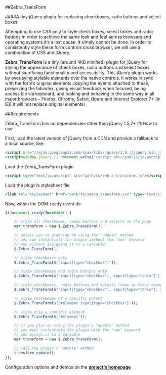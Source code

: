 ##Zebra_TransForm

####A tiny jQuery plugin for replacing checkboxes, radio buttons and select boxes

Attempting to use CSS only to style check boxes, select boxes and radio buttons in order to achieve the same look and feel across browsers and operating systems it’s a lost cause: it simply cannot be done. In order to consistently style these form controls cross browser, we will use a combination of CSS and jQuery.

**Zebra_TransForm** is a tiny (around 4KB minified) plugin for jQuery for styling the appearance of check boxes, radio buttons and select boxes without sacrificing functionality and accessibility. This jQuery plugin works by overlaying stylable elements over the native controls. It works in sync with the form’s original elements copying the events attached to these, preserving the tabindex, giving visual feedback when focused, being accessible via keyboard, and looking and behaving in the same way in all major browsers – Firefox, Chrome, Safari, Opera and Internet Explorer 7+ (in IE6 it will not replace original elements)

##Requirements

Zebra_TransForm has no dependencies other than jQuery 1.5.2+
##How to use

First, load the latest version of jQuery from a CDN and provide a fallback to a local source, like:

```html
<script src="//ajax.googleapis.com/ajax/libs/jquery/1.9.1/jquery.min.js"></script>
<script>window.jQuery || document.write('<script src="public/javascript/jquery-1.9.1.js"><\/script>')</script>
```

Load the Zebra_TransForm plugin

```html
<script type="text/javascript" src="path/to/zebra_transform.js"></script>
```

Load the plugin’s stylesheet file

```html
<link rel="stylesheet" href="path/to/zebra_transform.css" type="text/css">
```

Now, within the DOM-ready event do

```javascript
$(document).ready(function() {

    // style all checkboxes, radio buttons and selects on the page
    var transform = new $.Zebra_TransForm();

    // unless you're planning on using the "update" method
    // you can instantiate the plugin without the "new" keyword
    // and without assigning it to a variable:
    $.Zebra_TransForm();

    // style checkboxes only
    $.Zebra_TransForm($('input[type="checkbox"]'));

    // style checkboxes and radio buttons only
    $.Zebra_TransForm($('input[type="checkbox"], input[type="radio"]'));

    // style checkboxes, radio buttons and selects (same as first example)
    $.Zebra_TransForm($('input[type="checkbox"], input[type="radio"], select'));

    // style checkboxes of a specific parent
    $.Zebra_TransForm($('#element input[type="checkbox"]'));

    // style only a specific element
    $.Zebra_TransForm($('#element'));

    // if you plan on using the plugin's "update" method
    // you must instantiate the plugin with the "new" keyword
    // and assign it to a variable
    var transform = new $.Zebra_TransForm();

    // call the plugin's "update" method
    transform.update();
});
```

Configuration options and demos on the **[project's homepage](http://stefangabos.ro/jquery/zebra-transform/)**